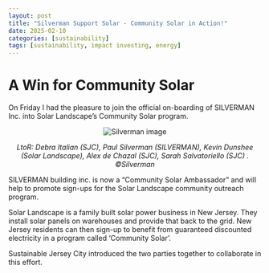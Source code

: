 ```yaml
---
layout: post
title: "Silverman Support Solar - Community Solar in Action!"
date: 2025-02-10
categories: [sustainability]
tags: [sustainability, impact investing, energy]
---
```

# A Win for Community Solar

On Friday I had the pleasure to join the official on-boarding of SILVERMAN Inc. into Solar Landscape’s Community Solar program.

<div style="text-align: center;">
  <img src="{{ '/assets/images/CommunitySolarAmbassador_Silverman-1.jpeg' | relative_url }}" alt="Silverman image" style="max-width: 100%; height: auto;">
  <p><em>LtoR: Debra Italian (SJC), Paul Silverman (SILVERMAN), Kevin Dunshee (Solar Landscape), Alex de Chazal (SJC), Sarah Salvatoriello (SJC) . &copy;Silverman</em></p>
</div>

SILVERMAN building inc. is now a “Community Solar Ambassador” and will help to promote sign-ups for the Solar Landscape community outreach program. 

Solar Landscape is a family built solar power business in New Jersey. They install solar panels on warehouses and provide that back to the grid. New Jersey residents can then sign-up to benefit from guaranteed discounted electricity in a program called ‘Community Solar’.

Sustainable Jersey City introduced the two parties together to collaborate in this effort. 

